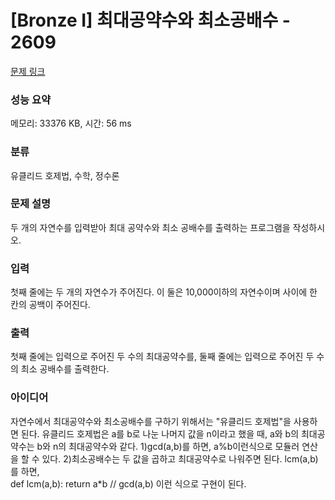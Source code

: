 # [Bronze I] 최대공약수와 최소공배수 - 2609 

[문제 링크](https://www.acmicpc.net/problem/2609) 

### 성능 요약

메모리: 33376 KB, 시간: 56 ms

### 분류

유클리드 호제법, 수학, 정수론

### 문제 설명

<p>두 개의 자연수를 입력받아 최대 공약수와 최소 공배수를 출력하는 프로그램을 작성하시오.</p>

### 입력 

 <p>첫째 줄에는 두 개의 자연수가 주어진다. 이 둘은 10,000이하의 자연수이며 사이에 한 칸의 공백이 주어진다.</p>

### 출력 

 <p>첫째 줄에는 입력으로 주어진 두 수의 최대공약수를, 둘째 줄에는 입력으로 주어진 두 수의 최소 공배수를 출력한다.</p>

### 아이디어
자연수에서 최대공약수와 최소공배수를 구하기 위해서는 "유클리드 호제법"을 사용하면 된다.
유클리드 호제법은 a를 b로 나눈 나머지 값을 n이라고 했을 때, a와 b의 최대공약수는 b와 n의 최대공약수와 같다.
1)gcd(a,b)를 하면, a%b이런식으로 모듈러 연산을 할 수 있다.
2)최소공배수는 두 값을 곱하고 최대공약수로 나워주면 된다. 
lcm(a,b)를 하면,  
def lcm(a,b):
    return  a*b // gcd(a,b)
이런 식으로 구현이 된다.
